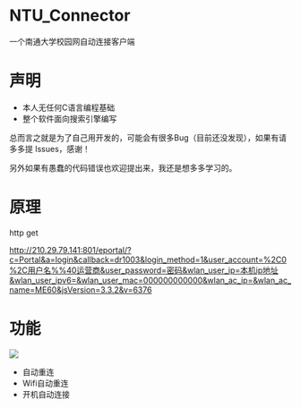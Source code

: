 # NTU_Connector
一个南通大学校园网自动连接客户端

# 声明

- 本人无任何C语言编程基础
- 整个软件面向搜索引擎编写

总而言之就是为了自己用开发的，可能会有很多Bug（目前还没发现），如果有请多多提 Issues，感谢！

另外如果有愚蠢的代码错误也欢迎提出来，我还是想多多学习的。

# 原理

http get

http://210.29.79.141:801/eportal/?c=Portal&a=login&callback=dr1003&login_method=1&user_account=%2C0%2C用户名%%40运营商&user_password=密码&wlan_user_ip=本机ip地址&wlan_user_ipv6=&wlan_user_mac=000000000000&wlan_ac_ip=&wlan_ac_name=ME60&jsVersion=3.3.2&v=6376

# 功能

<img src="https://chevereto.left.pink/images/2020/12/13/Snipaste_2020-12-13_21-57-44.png" style="zoom: 100%;" />

- 自动重连
- Wifi自动重连
- 开机自动连接
